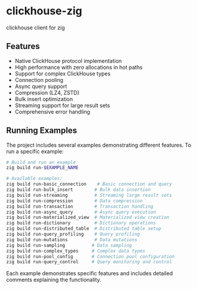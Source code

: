 # clickhouse-zig
clickhouse client for zig 

## Features

- Native ClickHouse protocol implementation
- High performance with zero allocations in hot paths
- Support for complex ClickHouse types
- Connection pooling
- Async query support
- Compression (LZ4, ZSTD)
- Bulk insert optimization
- Streaming support for large result sets
- Comprehensive error handling

## Running Examples

The project includes several examples demonstrating different features. To run a specific example:

```bash
# Build and run an example
zig build run-$EXAMPLE_NAME

# Available examples:
zig build run-basic_connection    # Basic connection and query
zig build run-bulk_insert        # Bulk data insertion
zig build run-streaming          # Streaming large result sets
zig build run-compression        # Data compression
zig build run-transaction        # Transaction handling
zig build run-async_query        # Async query execution
zig build run-materialized_view  # Materialized view creation
zig build run-dictionary         # Dictionary operations
zig build run-distributed_table  # Distributed table setup
zig build run-query_profiling    # Query profiling
zig build run-mutations          # Data mutations
zig build run-sampling          # Data sampling
zig build run-complex_types     # Complex data types
zig build run-pool_config       # Connection pool configuration
zig build run-query_control     # Query monitoring and control
```

Each example demonstrates specific features and includes detailed comments explaining the functionality.